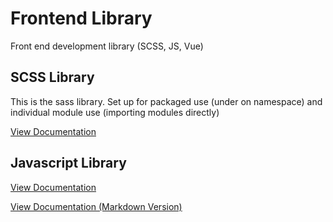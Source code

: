 # Frontend Library

Front end development library (SCSS, JS, Vue)

## SCSS Library

This is the sass library. Set up for packaged use (under on namespace) and individual module use (importing modules directly)

[View Documentation](https://jscherbe.github.io/frontend/scss/)

## Javascript Library

[View Documentation](https://jscherbe.github.io/frontend/js/)

[View Documentation (Markdown Version)](./docs/js-markdown/index.md)